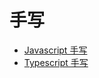 # 手写

- [Javascript 手写](/basic/javascript/handwrite.md)
- [Typescript 手写](/basic/typescript/handwrite.md)

[](../basic/javascript/handwrite.md ':include')

[](../basic/typescript/handwrite.md ':include')
